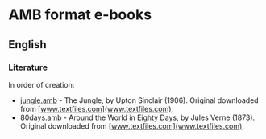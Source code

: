 # AMB format e-books
## English
### Literature

In order of creation:

+ [jungle.amb](./jungle.amb) - The Jungle, by Upton Sinclair (1906). Original downloaded from [www.textfiles.com](www.textfiles.com).
+ [80days.amb](./80days.amb) - Around the World in Eighty Days, by Jules Verne (1873). Original downloaded from [www.textfiles.com](www.textfiles.com).


